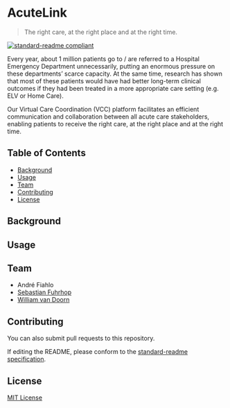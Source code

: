 # AcuteLink

> The right care, at the right place and at the right time.

[![standard-readme compliant](https://img.shields.io/badge/readme%20style-standard-brightgreen.svg?style=flat-square)](https://github.com/RichardLitt/standard-readme)

Every year, about 1 million patients go to / are referred to a Hospital Emergency Department unnecessarily, putting an enormous pressure on these departments’ scarce capacity. At the same time, research has shown that most of these patients would have had better long-term clinical outcomes if they had been treated in a more appropriate care setting (e.g. ELV or Home Care).

Our Virtual Care Coordination (VCC) platform facilitates an efficient communication and collaboration between all acute care stakeholders, enabling patients to receive the right care, at the right place and at the right time.

## Table of Contents

- [Background](#background)
- [Usage](#usage)
- [Team](#team)
- [Contributing](#contributing)
- [License](#license)

## Background


## Usage


## Team 

- André Fiahlo 
- [Sebastian Fuhrhop](https://github.com/Felandil)
- [William van Doorn](https://github.com/wptmdoorn)


## Contributing 

You can also submit pull requests to this repository.

If editing the README, please conform to the [standard-readme specification](https://github.com/RichardLitt/standard-readme).

## License
[MIT License](https://github.com/odysseyhack/chainmix/blob/master/LICENSE)